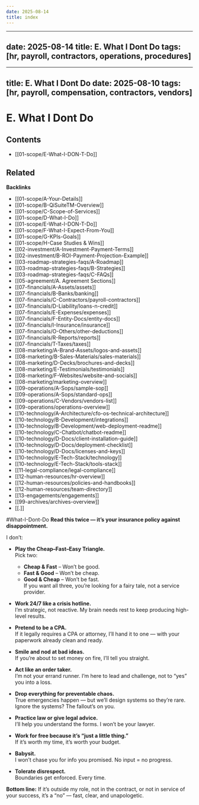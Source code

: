 ```yaml
---
date: 2025-08-14
title: index
---
```

---
date: 2025-08-14
title: E. What I Dont Do
tags: [hr, payroll, contractors, operations, procedures]
---
---
title: E. What I Dont Do
date: 2025-08-10
tags: [hr, payroll, compensation, contractors, vendors]
---
# E. What I Dont Do

<!-- AUTO-TOC:START -->

## Contents
- [[01-scope/E-What-I-DON-T-Do]]

<!-- AUTO-TOC:END -->

<!-- RELATED:START -->

## Related
**Backlinks**
- [[01-scope/A-Your-Details]]
- [[01-scope/B-QiSuiteTM-Overview]]
- [[01-scope/C-Scope-of-Services]]
- [[01-scope/D-What-I-Do]]
- [[01-scope/E-What-I-DON-T-Do]]
- [[01-scope/F-What-I-Expect-From-You]]
- [[01-scope/G-KPIs-Goals]]
- [[01-scope/H-Case Studies & Wins]]
- [[02-investment/A-Investment-Payment-Terms]]
- [[02-investment/B-ROI-Payment-Projection-Example]]
- [[03-roadmap-strategies-faqs/A-Roadmap]]
- [[03-roadmap-strategies-faqs/B-Strategies]]
- [[03-roadmap-strategies-faqs/C-FAQs]]
- [[05-agreement/A. Agreement Sections]]
- [[07-financials/A-Assets/assets]]
- [[07-financials/B-Banks/banking]]
- [[07-financials/C-Contractors/payroll-contractors]]
- [[07-financials/D-Liability/loans-n-credit]]
- [[07-financials/E-Expenses/expenses]]
- [[07-financials/F-Entity-Docs/entity-docs]]
- [[07-financials/I-Insurance/insurance]]
- [[07-financials/O-Others/other-deductions]]
- [[07-financials/R-Reports/reports]]
- [[07-financials/T-Taxes/taxes]]
- [[08-marketing/A-Brand-Assets/logos-and-assets]]
- [[08-marketing/B-Sales-Materials/sales-materials]]
- [[08-marketing/D-Decks/brochures-and-decks]]
- [[08-marketing/E-Testimonials/testimonials]]
- [[08-marketing/F-Websites/website-and-socials]]
- [[08-marketing/marketing-overview]]
- [[09-operations/A-Sops/sample-sop]]
- [[09-operations/A-Sops/standard-ops]]
- [[09-operations/C-Vendors/vendors-list]]
- [[09-operations/operations-overview]]
- [[10-technology/A-Architecture/cfo-os-technical-architecture]]
- [[10-technology/B-Development/integrations]]
- [[10-technology/B-Development/web-deployment-readme]]
- [[10-technology/C-Chatbot/chatbot-readme]]
- [[10-technology/D-Docs/client-installation-guide]]
- [[10-technology/D-Docs/deployment-checklist]]
- [[10-technology/D-Docs/licenses-and-keys]]
- [[10-technology/E-Tech-Stack/technology]]
- [[10-technology/E-Tech-Stack/tools-stack]]
- [[11-legal-compliance/legal-compliance]]
- [[12-human-resources/hr-overview]]
- [[12-human-resources/policies-and-handbooks]]
- [[12-human-resources/team-directory]]
- [[13-engagements/engagements]]
- [[99-archives/archives-overview]]
- [[.]]

<!-- RELATED:END -->

#What-I-Dont-Do
**Read this twice — it’s your insurance policy against disappointment.**

I don’t:

- **Play the Cheap–Fast–Easy Triangle.**  
  Pick two:  
  - **Cheap & Fast** – Won’t be good.  
  - **Fast & Good** – Won’t be cheap.  
  - **Good & Cheap** – Won’t be fast.  
  If you want all three, you’re looking for a fairy tale, not a service provider.

- **Work 24/7 like a crisis hotline.**  
  I’m strategic, not reactive. My brain needs rest to keep producing high-level results.

- **Pretend to be a CPA.**  
  If it legally requires a CPA or attorney, I’ll hand it to one — with your paperwork already clean and ready.

- **Smile and nod at bad ideas.**  
  If you’re about to set money on fire, I’ll tell you straight.

- **Act like an order taker.**  
  I’m not your errand runner. I’m here to lead and challenge, not to “yes” you into a loss.

- **Drop everything for preventable chaos.**  
  True emergencies happen — but we’ll design systems so they’re rare. Ignore the systems? The fallout’s on you.

- **Practice law or give legal advice.**  
  I’ll help you understand the forms. I won’t be your lawyer.

- **Work for free because it’s “just a little thing.”**  
  If it’s worth my time, it’s worth your budget.

- **Babysit.**  
  I won’t chase you for info you promised. No input = no progress.

- **Tolerate disrespect.**  
  Boundaries get enforced. Every time.

**Bottom line:** If it’s outside my role, not in the contract, or not in service of your success, it’s a “no” — fast, clear, and unapologetic.